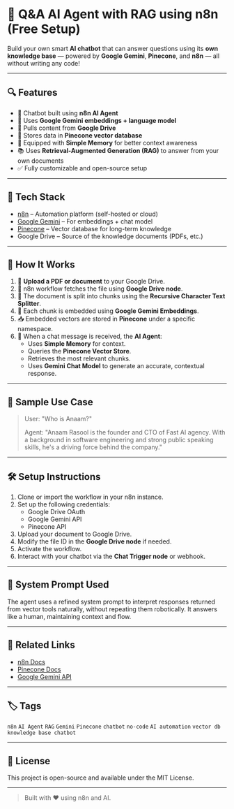 # 🤖 Q&A AI Agent with RAG using n8n (Free Setup)

Build your own smart **AI chatbot** that can answer questions using its **own knowledge base** — powered by **Google Gemini**, **Pinecone**, and **n8n** — all without writing any code!

---

## 🔍 Features

- 💬 Chatbot built using **n8n AI Agent**
- 🧠 Uses **Google Gemini embeddings + language model**
- 📂 Pulls content from **Google Drive**
- 🔗 Stores data in **Pinecone vector database**
- 🧠 Equipped with **Simple Memory** for better context awareness
- 📚 Uses **Retrieval-Augmented Generation (RAG)** to answer from your own documents
- ✅ Fully customizable and open-source setup

---

## 🧰 Tech Stack

- [n8n](https://n8n.io) – Automation platform (self-hosted or cloud)
- [Google Gemini](https://deepmind.google) – For embeddings + chat model
- [Pinecone](https://www.pinecone.io/) – Vector database for long-term knowledge
- Google Drive – Source of the knowledge documents (PDFs, etc.)

---

## 🚀 How It Works

1. 📂 **Upload a PDF or document** to your Google Drive.
2. 🔄 n8n workflow fetches the file using **Google Drive node**.
3. 🧠 The document is split into chunks using the **Recursive Character Text Splitter**.
4. 🧬 Each chunk is embedded using **Google Gemini Embeddings**.
5. 📥 Embedded vectors are stored in **Pinecone** under a specific namespace.
6. 💬 When a chat message is received, the **AI Agent**:
   - Uses **Simple Memory** for context.
   - Queries the **Pinecone Vector Store**.
   - Retrieves the most relevant chunks.
   - Uses **Gemini Chat Model** to generate an accurate, contextual response.

---

## 🧪 Sample Use Case

> User: "Who is Anaam?"
>
> Agent: "Anaam Rasool is the founder and CTO of Fast AI agency. With a background in software engineering and strong public speaking skills, he's a driving force behind the company."

---

## 🛠 Setup Instructions

1. Clone or import the workflow in your n8n instance.
2. Set up the following credentials:
   - Google Drive OAuth
   - Google Gemini API
   - Pinecone API
3. Upload your document to Google Drive.
4. Modify the file ID in the **Google Drive node** if needed.
5. Activate the workflow.
6. Interact with your chatbot via the **Chat Trigger node** or webhook.

---

## 🧠 System Prompt Used

The agent uses a refined system prompt to interpret responses returned from vector tools naturally, without repeating them robotically. It answers like a human, maintaining context and flow.

---

## 📎 Related Links

- [n8n Docs](https://docs.n8n.io)
- [Pinecone Docs](https://docs.pinecone.io)
- [Google Gemini API](https://makersuite.google.com/)

---

## 🏷️ Tags

`n8n` `AI Agent` `RAG` `Gemini` `Pinecone` `chatbot` `no-code` `AI automation` `vector db` `knowledge base chatbot`

---

## 📜 License

This project is open-source and available under the MIT License.

---

> Built with ❤️ using n8n and AI.

